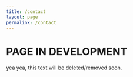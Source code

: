 ```yaml
---
title: /contact
layout: page
permalink: /contact
---
```


# PAGE IN DEVELOPMENT
yea yea, this text will be deleted/removed soon.

